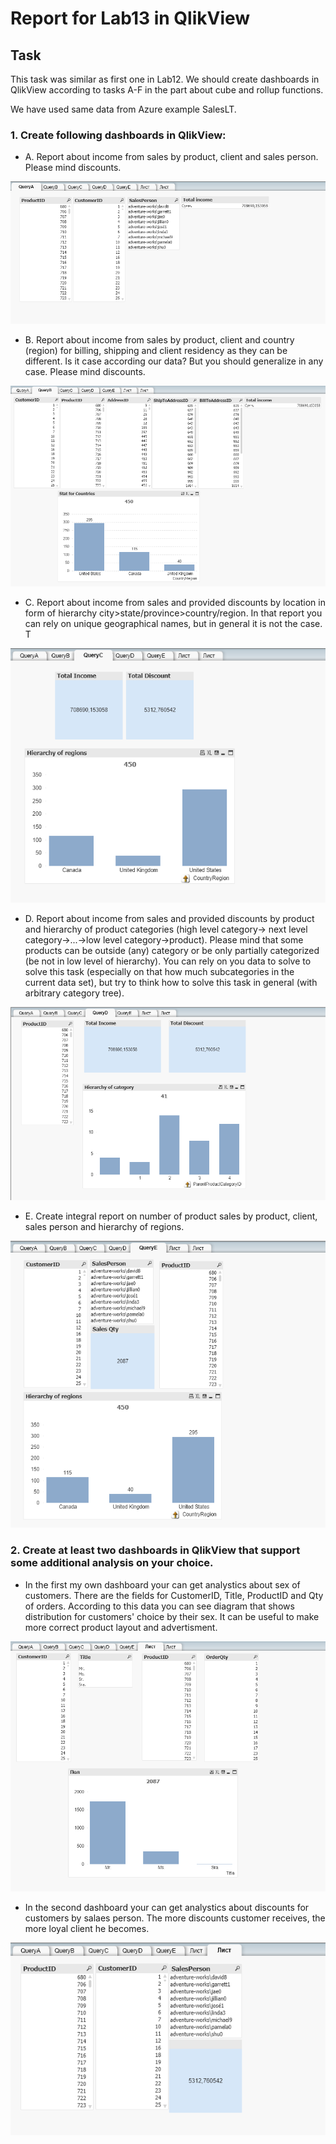 # Report for Lab13 in QlikView

## Task

This task was similar as first one in Lab12. We should create dashboards in QlikView according to tasks A-F in the part about cube and rollup functions.

We have used same data from Azure example SalesLT.

### 1. Create following dashboards in QlikView:

- A. Report about income from sales by product, client and sales person. Please mind discounts.

![](img/queryA.png)

- B. Report about income from sales by product, client and country (region) for billing, shipping and client residency as they can be different. Is it case according our data? But you should generalize in any case. Please mind discounts.

![](img/queryB.png)

- C. Report about income from sales and provided discounts by location in form of hierarchy city>state/province>country/region. In that report you can rely on unique geographical names, but in general it is not the case. T

![](img/queryC.png)

- D. Report about income from sales and provided discounts by product and hierarchy of product categories (high level category-> next level category->...->low level category->product). Please mind that some products can be outside (any) category or be only partially categorized (be not in low level of hierarchy). You can rely on you data to solve to solve this task (especially on that how much subcategories in the current data set), but try to think how to solve this task in general (with arbitrary category tree).

![](img/queryD.png)

- E. Create integral report on number of product sales by product, client, sales person and hierarchy of regions.

![](img/queryE.png)

### 2. Create at least two dashboards in QlikView that support some additional analysis on your choice.

- In the first my own dashboard your can get analystics about sex of customers. There are the fields for CustomerID, Title, ProductID and Qty of orders. According to this data you can see diagram that shows distribution for customers' choice by their sex. It can be useful to make more correct product layout and advertisment.

![](img/addition1.png)

- In the second dashboard your can get analystics about discounts for customers by salaes person. The more discounts customer receives, the more loyal client he becomes.

![](img/addition2.png)
